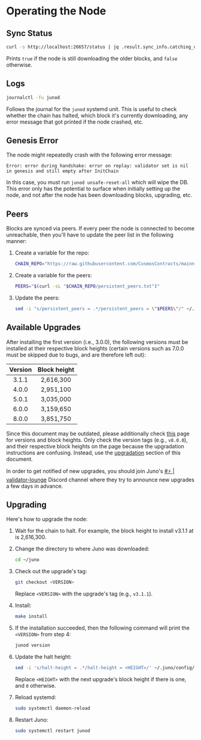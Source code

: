 # Operating the Node

## Sync Status

```sh
curl -s http://localhost:26657/status | jq .result.sync_info.catching_up
```

Prints `true` if the node is still downloading the older blocks, and `false` otherwise.

## Logs

```sh
journalctl -fu junod
```

Follows the journal for the `junod` systemd unit. This is useful to check whether the chain has halted, which block it's currently downloading, any error message that got printed if the node crashed, etc.

## Genesis Error

The node might repeatedly crash with the following error message:

```
Error: error during handshake: error on replay: validator set is nil in genesis and still empty after InitChain
```

In this case, you must run `junod unsafe-reset-all` which will wipe the DB. This error only has the potential to surface when initially setting up the node, and not after the node has been downloading blocks, upgrading, etc.

## Peers

Blocks are synced via peers. If every peer the node is connected to become unreachable, then you'll have to update the peer list in the following manner:
1. Create a variable for the repo:

    ```sh
    CHAIN_REPO="https://raw.githubusercontent.com/CosmosContracts/mainnet/main/juno-1"
    ```
2. Create a variable for the peers:

    ```sh
    PEERS="$(curl -sL "$CHAIN_REPO/persistent_peers.txt")"
    ```
3. Update the peers:

    ```sh
    sed -i "s/persistent_peers = .*/persistent_peers = \"$PEERS\"/" ~/.juno/config/config.toml
    ```

## Available Upgrades

After installing the first version (i.e., 3.0.0), the following versions must be installed at their respective block heights (certain versions such as 7.0.0 must be skipped due to bugs, and are therefore left out):

|Version|Block height|
|:---:|:---:|
|3.1.1|2,616,300|
|4.0.0|2,951,100|
|5.0.1|3,035,000|
|6.0.0|3,159,650|
|8.0.0|3,851,750|

Since this document may be outdated, please additionally check [this](https://docs.junonetwork.io/validators/mainnet-upgrades) page for versions and block heights. Only check the version tags (e.g., `v8.0.0`), and their respective block heights on the page because the upgradation instructions are confusing. Instead, use the [upgradation](#upgrading) section of this document.

In order to get notified of new upgrades, you should join Juno's [#⚡ | validator-lounge](https://discord.com/channels/816256689078403103/816263136491339867) Discord channel where they try to announce new upgrades a few days in advance.

## Upgrading

Here's how to upgrade the node:
1. Wait for the chain to halt. For example, the block height to install v3.1.1 at is 2,616,300.
2. Change the directory to where Juno was downloaded:

    ```sh
    cd ~/juno
    ```
3. Check out the upgrade's tag:

    ```sh
    git checkout <VERSION>
    ```

   Replace `<VERSION>` with the upgrade's tag (e.g., `v3.1.1`).
4. Install:

    ```sh
    make install
    ```
5. If the installation succeeded, then the following command will print the `<VERSION>` from step 4:

    ```sh
    junod version
    ```
6. Update the halt height:

    ```sh
    sed -i 's/halt-height = .*/halt-height = <HEIGHT>/' ~/.juno/config/app.toml
    ```

    Replace `<HEIGHT>` with the next upgrade's block height if there is one, and `0` otherwise.
7. Reload systemd:

    ```sh
    sudo systemctl daemon-reload
    ```
8. Restart Juno:

    ```sh
    sudo systemctl restart junod
    ```
